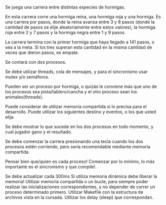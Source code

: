 Se juega una carrera entre distintas especies de hormigas.

En esta carrera corre una hormiga reina, una hormiga roja y una hormiga. Es una carrera por pasos, donde la reina avanza entre 3 y 8 pasos (donde la cantidad de pasos se elije aleatoriamente entre estos valores), la hormiga roja entre 2 y 7 pasos y la hormiga negra entre 1 y 9 pasos.

La carrera termina con la primer hormiga que haya llegado a 141 pasos, o sea a la meta. Si los tres superan esta cantidad en la misma cantidad de veces que dieron pasos, es empate.

Se contará con dos procesos.

Se debe utilizar threads, cola de mensajes, y para el sincronismo usar mutex y/o semáforos.

Pueden ser un proceso por hormiga, o quizás le conviene más que uno de los procesos sea pista/tablero/cancha y el otro proceso sean los animales(threads).

Puede considerar de utilizar memoria compartida si lo precisa para el desarrollo. Puede utilizar los siguientes destino y eventos, o los que usted elija.

Se debe mostrar lo que sucede en los dos procesos en todo momento, y cual jugador gano y el resultado.

Se debe comenzar la carrera presionando una tecla cuando los dos procesos estén corriendo, pero sería recomendable mediante memoria compartida.

Pensar bien que/quien es cada proceso! Comenzar por lo mínimo, lo más importante es el sincronismo y que compile!.

Se debe actualizar cada 300ms
Si utiliza memoria dinámica debe liberar la memoria!
Utilizar memoria compartida o un bucle, para siempre poder realizar las inicializaciones correspondientes, y no depender de correr un proceso determinado primero.
Utilizar Makefile con la estructura de archivos vista en la cursada.
Utilizar los delay (sleep) que correspondan.
